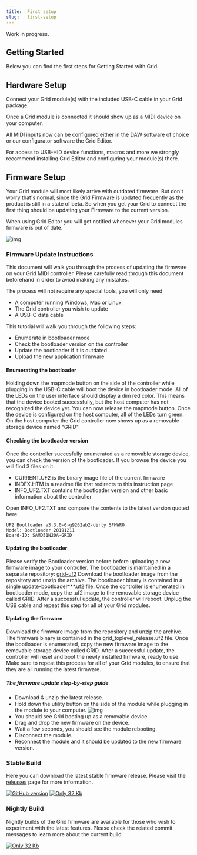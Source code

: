 ```yaml
--- 
title:  First setup
slug:   first-setup
---
```


Work in progress.

## Getting Started

Below you can find the first steps for Getting Started with Grid.

## Hardware Setup

Connect your Grid module(s) with the included USB-C cable in your Grid package.

Once a Grid module is connected it should show up as a MIDI device on your computer.

All MIDI inputs now can be configured either in the DAW software of choice or our configurator software the Grid Editor.

For access to USB-HID device functions, macros and more we strongly recommend installing Grid Editor and configuring your module(s) there.

## Firmware Setup

Your Grid module will most likely arrive with outdated firmware. But don't worry that's normal, since the Grid Firmware is updated frequently as the product is still in a state of beta. So when you get  your Grid to connect the first thing should be updating your Firmware to the current version.

When using Grid Editor you will get notified whenever your Grid modules firmware is out of date.

![img](https://intech.studio/assets/image/grid_magnetic_interface_1.jpg)

### Firmware Update Instructions
This document will walk you through the process of updating the firmware on your Grid MIDI controller. Please carefully read through this document beforehand in order to aviod making any mistakes.

 The process will not require any special tools, you will only need
 - A computer running Windows, Mac or Linux
 - The Grid controller you wish to update
 - A USB-C data cable

This tutorial will walk you through the following steps:
 - Enumerate in bootloader mode
 - Check the bootloader version on the controller
 - Update the bootloader if it is outdated
 - Upload the new application firmware

 

#### Enumerating the bootloader

Holding down the mapmode button on the side of the controller while plugging in the USB-C cable will boot the device in bootloader mode. All of the LEDs on the user interface should display a dim red color. This means that the device booted successfully, but the host computer has not recognized the device yet. You can now release the mapmode button. Once the device is configured on the host computer, all of the LEDs turn green. On the host computer the Grid controller now shows up as a removable storage device named "GRID".

#### Checking the bootloader version
Once the controller succesfully enumerated as a removable storage device, you can check the version of the bootloader. If you browse the device you will find 3 files on it:
- CURRENT.UF2 is the binary image file of the current firmware
- INDEX.HTM is a readme file that redirects to this instruction page
- INFO_UF2.TXT contains the bootloader version and other basic information about the controller

Open INFO_UF2.TXT and compare the contents to the latest version quoted here:

```
UF2 Bootloader v3.3.0-6-g9262ab2-dirty SFHWRO
Model: Bootloader 20191211
Board-ID: SAMD51N20A-GRID
```

#### Updating the bootloader
Please verify the Bootloader version before before uploading a new firmware image to your controller. The bootloader is maintained in a separate repository:
[grid-uf2](https://github.com/intechstudio/grid-uf2/releases/tag/v4.3.3-8)
Download the bootloader image from the repository and unzip the archive. The bootloader binary is contained in a single update-bootloader***.uf2 file. Once the controller is enumerated in bootloader mode, copy the .uf2 image to the removable storage device called GRID. After a successful update, the controller will reboot. Unplug the USB cable and repeat this step for all of your Grid modules.

#### Updating the firmware
Download the firmware image from the repository and unzip the archive. The firmware binary is contained in the  grid_toplevel_release.uf2 file. Once the bootloader is enumerated, copy the new firmware image to the removable storage device called GRID. After a successful update, the controller will reset and boot the newly installed firmware, ready to use. Make sure to repeat this process for all of your Grid modules, to ensure that they are all running the latest firmware.

##### The firmware update step-by-step guide
- Download & unzip the latest release.
- Hold down the utility button on the side of the module while plugging in the module to your computer.
![img](https://intech.studio/assets/image/access_bootloader.gif)
- You should see Grid booting up as a removable device.
- Drag and drop the new firmware on the device.
- Wait a few seconds, you should see the module rebooting.
- Disconnect the module.
- Reconnect the module and it should be updated to the new firmware version.

### Stable Build
Here you can download the latest stable firmware release. Please visit the [releases](https://github.com/intechstudio/grid-fw/releases)
page for more information.

[![GitHub version](https://badge.fury.io/gh/intechstudio%2Fgrid-fw.svg)](https://github.com/intechstudio/grid-fw/releases/latest)
[![Only 32 Kb](https://badge-size.herokuapp.com/intechstudio/grid-fw/master/grid_toplevel/grid_toplevel_release.uf2)](https://github.com/intechstudio/grid-fw/tree/master/grid_toplevel/grid_toplevel_release.uf2)

### Nightly Build
Nightly builds of the Grid firmware are available for those who wish to experiment with the latest features.
Please check the related commit messages to learn more about the current build.

[![Only 32 Kb](https://badge-size.herokuapp.com/intechstudio/grid-fw/master/grid_toplevel/grid_toplevel_nightly.uf2)](https://github.com/intechstudio/grid-fw/tree/master/grid_toplevel/grid_toplevel_nightly.uf2)

